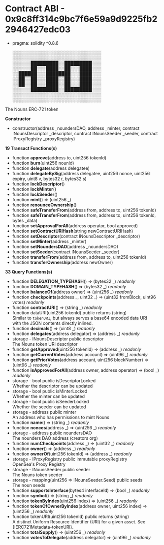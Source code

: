 # Contract ABI - 0x9c8ff314c9bc7f6e59a9d9225fb22946427edc03

- pragma: solidity ^0.8.6


    ░░░░░░░░░░░░░░░░░░░░░░░░░░░░░
    ░░░░░░░░░░░░░░░░░░░░░░░░░░░░░
    ░░░░░░█████████░░█████████░░░
    ░░░░░░██░░░████░░██░░░████░░░
    ░░██████░░░████████░░░████░░░
    ░░██░░██░░░████░░██░░░████░░░
    ░░██░░██░░░████░░██░░░████░░░
    ░░░░░░█████████░░█████████░░░
    ░░░░░░░░░░░░░░░░░░░░░░░░░░░░░
    ░░░░░░░░░░░░░░░░░░░░░░░░░░░░░


The Nouns ERC-721 token



**Constructor**

- constructor(address _noundersDAO, address _minter, contract INounsDescriptor _descriptor, contract INounsSeeder _seeder, contract IProxyRegistry _proxyRegistry)

**19 Transact Functions(s)**

- function **approve**(address to, uint256 tokenId)
- function **burn**(uint256 nounId)
- function **delegate**(address delegatee)
- function **delegateBySig**(address delegatee, uint256 nonce, uint256 expiry, uint8 v, bytes32 r, bytes32 s)
- function **lockDescriptor**()
- function **lockMinter**()
- function **lockSeeder**()
- function **mint**() ⇒ (uint256 _)
- function **renounceOwnership**()
- function **safeTransferFrom**(address from, address to, uint256 tokenId)
- function **safeTransferFrom**(address from, address to, uint256 tokenId, bytes _data)
- function **setApprovalForAll**(address operator, bool approved)
- function **setContractURIHash**(string newContractURIHash)
- function **setDescriptor**(contract INounsDescriptor _descriptor)
- function **setMinter**(address _minter)
- function **setNoundersDAO**(address _noundersDAO)
- function **setSeeder**(contract INounsSeeder _seeder)
- function **transferFrom**(address from, address to, uint256 tokenId)
- function **transferOwnership**(address newOwner)

**33 Query Functions(s)**

- function **DELEGATION_TYPEHASH**() ⇒ (bytes32 _) _readonly_
- function **DOMAIN_TYPEHASH**() ⇒ (bytes32 _) _readonly_
- function **balanceOf**(address owner) ⇒ (uint256 _) _readonly_
- function **checkpoints**(address _, uint32 _) ⇒ (uint32 fromBlock, uint96 votes) _readonly_
- function **contractURI**() ⇒ (string _) _readonly_
-  function dataURI(uint256 tokenId) public returns (string) <br> Similar to `tokenURI`, but always serves a base64 encoded data URI <br> with the JSON contents directly inlined.
- function **decimals**() ⇒ (uint8 _) _readonly_
- function **delegates**(address delegator) ⇒ (address _) _readonly_
-  storage -     INounsDescriptor public descriptor <br> The Nouns token URI descriptor
- function **getApproved**(uint256 tokenId) ⇒ (address _) _readonly_
- function **getCurrentVotes**(address account) ⇒ (uint96 _) _readonly_
- function **getPriorVotes**(address account, uint256 blockNumber) ⇒ (uint96 _) _readonly_
- function **isApprovedForAll**(address owner, address operator) ⇒ (bool _) _readonly_
-  storage - bool public isDescriptorLocked <br> Whether the descriptor can be updated
-  storage - bool public isMinterLocked <br> Whether the minter can be updated
-  storage -     bool public isSeederLocked <br> Whether the seeder can be updated
-  storage -     address public minter <br> An address who has permissions to mint Nouns
- function **name**() ⇒ (string _) _readonly_
- function **nonces**(address _) ⇒ (uint256 _) _readonly_
-  storage - address public noundersDAO <br> The nounders DAO address (creators org)
- function **numCheckpoints**(address _) ⇒ (uint32 _) _readonly_
- function **owner**() ⇒ (address _) _readonly_
- function **ownerOf**(uint256 tokenId) ⇒ (address _) _readonly_
-  storage  - IProxyRegistry public immutable proxyRegistry <br> OpenSea's Proxy Registry
-  storage - INounsSeeder public seeder <br> The Nouns token seeder
-  storage -  mapping(uint256 => INounsSeeder.Seed) public seeds <br> The noun seeds
- function **supportsInterface**(bytes4 interfaceId) ⇒ (bool _) _readonly_
- function **symbol**() ⇒ (string _) _readonly_
- function **tokenByIndex**(uint256 index) ⇒ (uint256 _) _readonly_
- function **tokenOfOwnerByIndex**(address owner, uint256 index) ⇒ (uint256 _) _readonly_
-  function tokenURI(uint256 tokenId) public returns (string) <br> A distinct Uniform Resource Identifier (URI) for a given asset. See {IERC721Metadata-tokenURI}.
- function **totalSupply**() ⇒ (uint256 _) _readonly_
- function **votesToDelegate**(address delegator) ⇒ (uint96 _) _readonly_
